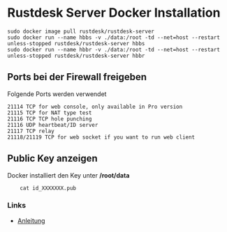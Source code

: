 # Rustdesk Server Docker Installation

```
sudo docker image pull rustdesk/rustdesk-server
sudo docker run --name hbbs -v ./data:/root -td --net=host --restart unless-stopped rustdesk/rustdesk-server hbbs
sudo docker run --name hbbr -v ./data:/root -td --net=host --restart unless-stopped rustdesk/rustdesk-server hbbr
```
## Ports bei der Firewall freigeben

Folgende Ports werden verwendet

    21114 TCP for web console, only available in Pro version
    21115 TCP for NAT type test
    21116 TCP TCP hole punching
    21116 UDP heartbeat/ID server
    21117 TCP relay
    21118/21119 TCP for web socket if you want to run web client

## Public Key anzeigen
Docker installiert den Key unter **/root/data**

        cat id_XXXXXXX.pub 

### Links
+ [Anleitung](https://rustdesk.com/docs/en/self-host/rustdesk-server-oss/ubuntu-server/docker/)
